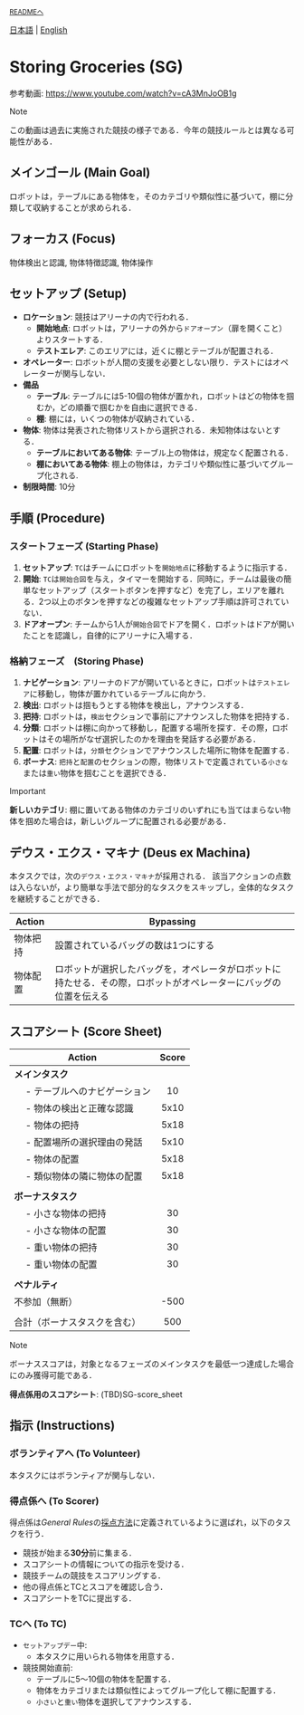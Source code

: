<sub>[READMEへ](../../README.md)</sub>

[日本語](./sg_ja.md) | [English](./sg_en.md)

# Storing Groceries (SG)

参考動画: https://www.youtube.com/watch?v=cA3MnJoOB1g

> [!NOTE]  
> この動画は過去に実施された競技の様子である．今年の競技ルールとは異なる可能性がある．


## メインゴール (Main Goal)

ロボットは，テーブルにある物体を，そのカテゴリや類似性に基づいて，棚に分類して収納することが求められる．


## フォーカス (Focus)

物体検出と認識, 物体特徴認識, 物体操作


## セットアップ (Setup)

- **ロケーション**: 競技はアリーナの内で行われる．
  - **開始地点**: ロボットは，アリーナの外から`ドアオープン`（扉を開くこと）よりスタートする．
  - **テストエレア**: このエリアには，近くに棚とテーブルが配置される．
- **オペレーター**: ロボットが人間の支援を必要としない限り．テストにはオペレーターが関与しない．
- **備品**
  - **テーブル**: テーブルには5-10個の物体が置かれ，ロボットはどの物体を掴むか，どの順番で掴むかを自由に選択できる．
  - **棚**: 棚には，いくつの物体が収納されている．
- **物体**: 物体は発表された物体リストから選択される．未知物体はないとする．
  - **テーブルにおいてある物体**: テーブル上の物体は，規定なく配置される．
  - **棚においてある物体**: 棚上の物体は，カテゴリや類似性に基づいてグループ化される.
- **制限時間**: 10分


## 手順 (Procedure)

### スタートフェーズ (Starting Phase)

1. **セットアップ**: `TC`はチームにロボットを`開始地点`に移動するように指示する．
2. **開始**: `TC`は`開始合図`を与え，タイマーを開始する．同時に，チームは最後の簡単なセットアップ（スタートボタンを押すなど）を完了し，エリアを離れる．2つ以上のボタンを押すなどの複雑なセットアップ手順は許可されていない．
3. **ドアオープン**: チームから1人が`開始合図`でドアを開く．ロボットはドアが開いたことを認識し，自律的にアリーナに入場する．

### 格納フェーズ　(Storing Phase)

1. **ナビゲーション**: アリーナのドアが開いているときに，ロボットは`テストエレア`に移動し，物体が置かれているテーブルに向かう．
2. **検出**: ロボットは掴もうとする物体を検出し，アナウンスする．
3. **把持**: ロボットは，`検出`セクションで事前にアナウンスした物体を把持する．
4. **分類**: ロボットは棚に向かって移動し，配置する場所を探す．その際，ロボットはその場所がなぜ選択したのかを理由を発話する必要がある．
5. **配置**: ロボットは，`分類`セクションでアナウンスした場所に物体を配置する．
6. **ボーナス**: `把持`と`配置`のセクションの際，物体リストで定義されている`小さな`または`重い`物体を掴むことを選択できる．

> [!IMPORTANT]
**新しいカテゴリ**: 棚に置いてある物体のカテゴリのいずれにも当てはまらない物体を掴めた場合は，新しいグループに配置される必要がある．


## デウス・エクス・マキナ (Deus ex Machina)

本タスクでは，次の`デウス・エクス・マキナ`が採用される．
該当アクションの点数は入らないが，より簡単な手法で部分的なタスクをスキップし，全体的なタスクを継続することができる．

| Action | Bypassing |
| --- | --- |
| 物体把持 | 設置されているバッグの数は1つにする |
| 物体配置 | ロボットが選択したバッグを，オペレータがロボットに持たせる．その際，ロボットがオペレーターにバッグの位置を伝える |


## スコアシート (Score Sheet)

| Action | Score |
| --- | :---: |
| **メインタスク** |  |
| &emsp; - テーブルへのナビゲーション                                  | 10 |
| &emsp; - 物体の検出と正確な認識          | 5x10 |
| &emsp; - 物体の把持   | 5x18 |
| &emsp; - 配置場所の選択理由の発話       | 5x10 |
| &emsp; - 物体の配置                         | 5x18 |
| &emsp; - 類似物体の隣に物体の配置 | 5x18 |
|  |  |
| **ボーナスタスク** |  |
| &emsp; - 小さな物体の把持 | 30 |
| &emsp; - 小さな物体の配置 | 30 |
| &emsp; - 重い物体の把持   | 30 |
| &emsp; - 重い物体の配置   | 30 |
|  |  |
| **ペナルティ** |  |
| 不参加（無断） | -500 |
|  |  |
| 合計（ボーナスタスクを含む） | 500 |

> [!NOTE]
> ボーナススコアは，対象となるフェーズのメインタスクを最低一つ達成した場合にのみ獲得可能である．

**得点係用のスコアシート**: (TBD)SG-score_sheet
<!-- **得点係用のスコアシート**: [SG-score_sheet](./doc/iHR-C3_SG-score_sheet.pdf) -->


## 指示 (Instructions)

### ボランティアへ (To Volunteer)

本タスクにはボランティアが関与しない．

### 得点係へ (To Scorer)

得点係は*General Rules*の[採点方法](./grr_ja.md#採点方法scoring-system)に定義されているように選ばれ，以下のタスクを行う．

- 競技が始まる**30分**前に集まる．
- スコアシートの情報についての指示を受ける．
- 競技チームの競技をスコアリングする．
- 他の得点係とTCとスコアを確認し合う．
- スコアシートをTCに提出する．

### TCへ (To TC)

- `セットアップデー`中:
  - 本タスクに用いられる物体を用意する．
- 競技開始直前:
  - テーブルに5〜10個の物体を配置する．
  - 物体をカテゴリまたは類似性によってグループ化して棚に配置する．
  - `小さい`と`重い`物体を選択してアナウンスする．
